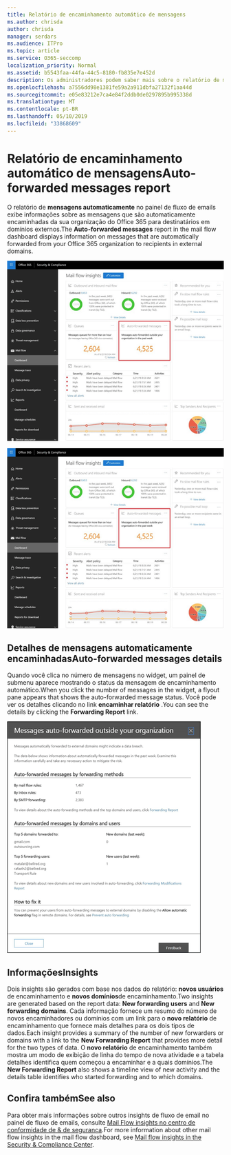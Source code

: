 ```yaml
---
title: Relatório de encaminhamento automático de mensagens
ms.author: chrisda
author: chrisda
manager: serdars
ms.audience: ITPro
ms.topic: article
ms.service: O365-seccomp
localization_priority: Normal
ms.assetid: b5543faa-44fa-44c5-8180-fb835e7e452d
description: Os administradores podem saber mais sobre o relatório de mensagens de encaminhamento automático no painel de fluxo de emails no centro de conformidade do & de segurança do Office 365.
ms.openlocfilehash: a7556dd98e1381fe59a2a911dbfa27132f1aa44d
ms.sourcegitcommit: e05e83212e7ca4e84f2ddb0de0297895b995338d
ms.translationtype: MT
ms.contentlocale: pt-BR
ms.lasthandoff: 05/10/2019
ms.locfileid: "33868609"
---
```

# <a name="auto-forwarded-messages-report"></a><span data-ttu-id="a7c16-103">Relatório de encaminhamento automático de mensagens</span><span class="sxs-lookup"><span data-stu-id="a7c16-103">Auto-forwarded messages report</span></span>

<span data-ttu-id="a7c16-104">O relatório de **mensagens automaticamente** no painel de fluxo de emails exibe informações sobre as mensagens que são automaticamente encaminhadas da sua organização do Office 365 para destinatários em domínios externos.</span><span class="sxs-lookup"><span data-stu-id="a7c16-104">The **Auto-forwarded messages** report in the mail flow dashboard displays information on messages that are automatically forwarded from your Office 365 organization to recipients in external domains.</span></span>

![As mensagens de encaminhamento automático são aprofundadas no centro de conformidade do & de segurança do Office 365](media/8bc2600b-71c3-4b37-b4d0-9435fe0cfc8d.png)

![O relatório de mensagens de encaminhamento automático no painel de fluxo de emails no centro de conformidade do & de segurança do Office 365](media/8bc2600b-71c3-4b37-b4d0-9435fe0cfc8d.png)

## <a name="auto-forwarded-messages-details"></a><span data-ttu-id="a7c16-107">Detalhes de mensagens automaticamente encaminhadas</span><span class="sxs-lookup"><span data-stu-id="a7c16-107">Auto-forwarded messages details</span></span>

<span data-ttu-id="a7c16-108">Quando você clica no número de mensagens no widget, um painel de submenu aparece mostrando o status da mensagem de encaminhamento automático.</span><span class="sxs-lookup"><span data-stu-id="a7c16-108">When you click the number of messages in the widget, a flyout pane appears that shows the auto-forwarded message status.</span></span> <span data-ttu-id="a7c16-109">Você pode ver os detalhes clicando no link **encaminhar relatório** .</span><span class="sxs-lookup"><span data-stu-id="a7c16-109">You can see the details by clicking the **Forwarding Report** link.</span></span>

![O submenu de detalhes do relatório de mensagens automaticamente encaminhadas no centro de conformidade do & de segurança do Office 365](media/87d0fb1e-d2ef-4901-b17c-ec32d23a539e.png)

## <a name="insights"></a><span data-ttu-id="a7c16-111">Informações</span><span class="sxs-lookup"><span data-stu-id="a7c16-111">Insights</span></span>

<span data-ttu-id="a7c16-112">Dois insights são gerados com base nos dados do relatório: **novos usuários** de encaminhamento e **novos domínios**de encaminhamento.</span><span class="sxs-lookup"><span data-stu-id="a7c16-112">Two insights are generated based on the report data: **New forwarding users** and **New forwarding domains**.</span></span> <span data-ttu-id="a7c16-113">Cada informação fornece um resumo do número de novos encaminhadores ou domínios com um link para o **novo relatório** de encaminhamento que fornece mais detalhes para os dois tipos de dados.</span><span class="sxs-lookup"><span data-stu-id="a7c16-113">Each insight provides a summary of the number of new forwarders or domains with a link to the **New Forwarding Report** that provides more detail for the two types of data.</span></span> <span data-ttu-id="a7c16-114">O **novo relatório** de encaminhamento também mostra um modo de exibição de linha do tempo de nova atividade e a tabela detalhes identifica quem começou a encaminhar e a quais domínios.</span><span class="sxs-lookup"><span data-stu-id="a7c16-114">The **New Forwarding Report** also shows a timeline view of new activity and the details table identifies who started forwarding and to which domains.</span></span>

## <a name="see-also"></a><span data-ttu-id="a7c16-115">Confira também</span><span class="sxs-lookup"><span data-stu-id="a7c16-115">See also</span></span>

<span data-ttu-id="a7c16-116">Para obter mais informações sobre outros insights de fluxo de email no painel de fluxo de emails, consulte [Mail Flow insights no centro de conformidade de & de segurança](mail-flow-insights.md).</span><span class="sxs-lookup"><span data-stu-id="a7c16-116">For more information about other mail flow insights in the mail flow dashboard, see [Mail flow insights in the Security & Compliance Center](mail-flow-insights.md).</span></span>

